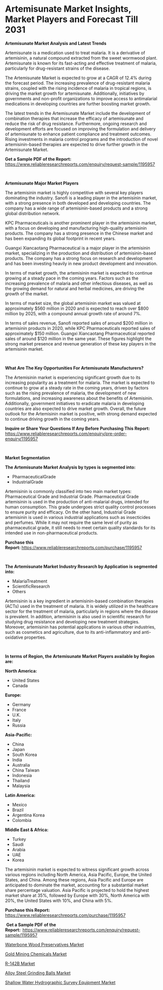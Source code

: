 <p><h1>Artemisunate Market Insights, Market Players and Forecast Till 2031</h1></p><p><strong>Artemisunate Market Analysis and Latest Trends</strong></p>
<p><p>Artemisunate is a medication used to treat malaria. It is a derivative of artemisinin, a natural compound extracted from the sweet wormwood plant. Artemisunate is known for its fast-acting and effective treatment of malaria, particularly for drug-resistant strains of the disease.</p><p>The Artemisunate Market is expected to grow at a CAGR of 12.4% during the forecast period. The increasing prevalence of drug-resistant malaria strains, coupled with the rising incidence of malaria in tropical regions, is driving the market growth for artemisunate. Additionally, initiatives by governments and non-profit organizations to improve access to antimalarial medications in developing countries are further boosting market growth.</p><p>The latest trends in the Artemisunate Market include the development of combination therapies that increase the efficacy of artemisunate and reduce the risk of drug resistance. Furthermore, ongoing research and development efforts are focused on improving the formulation and delivery of artemisunate to enhance patient compliance and treatment outcomes. Rising investments in malaria control programs and the introduction of novel artemisinin-based therapies are expected to drive further growth in the Artemisunate Market.</p></p>
<p><strong>Get a Sample PDF of the Report:&nbsp;</strong> <a href="https://www.reliableresearchreports.com/enquiry/request-sample/1195957">https://www.reliableresearchreports.com/enquiry/request-sample/1195957</a></p>
<p>&nbsp;</p>
<p><strong>Artemisunate Major Market Players</strong></p>
<p><p>The artemisinin market is highly competitive with several key players dominating the industry. Sanofi is a leading player in the artemisinin market, with a strong presence in both developed and developing countries. The company has a wide range of artemisinin-based products and a strong global distribution network.</p><p>KPC Pharmaceuticals is another prominent player in the artemisinin market, with a focus on developing and manufacturing high-quality artemisinin products. The company has a strong presence in the Chinese market and has been expanding its global footprint in recent years.</p><p>Guangxi Xiancaotang Pharmaceutical is a major player in the artemisinin market, specializing in the production and distribution of artemisinin-based products. The company has a strong focus on research and development and has been investing heavily in new product development and innovation.</p><p>In terms of market growth, the artemisinin market is expected to continue growing at a steady pace in the coming years. Factors such as the increasing prevalence of malaria and other infectious diseases, as well as the growing demand for natural and herbal medicines, are driving the growth of the market.</p><p>In terms of market size, the global artemisinin market was valued at approximately $560 million in 2020 and is expected to reach over $800 million by 2025, with a compound annual growth rate of around 7%.</p><p>In terms of sales revenue, Sanofi reported sales of around $200 million in artemisinin products in 2020, while KPC Pharmaceuticals reported sales of approximately $150 million. Guangxi Xiancaotang Pharmaceutical reported sales of around $120 million in the same year. These figures highlight the strong market presence and revenue generation of these key players in the artemisinin market.</p></p>
<p>&nbsp;</p>
<p><strong>What Are The Key Opportunities For Artemisunate Manufacturers?</strong></p>
<p><p>The Artemisinin market is experiencing significant growth due to its increasing popularity as a treatment for malaria. The market is expected to continue to grow at a steady rate in the coming years, driven by factors such as the rising prevalence of malaria, the development of new formulations, and increasing awareness about the benefits of Artemisinin. Additionally, government initiatives to eradicate malaria in developing countries are also expected to drive market growth. Overall, the future outlook for the Artemisinin market is positive, with strong demand expected to continue driving growth in the coming years.</p></p>
<p><strong>Inquire or Share Your Questions If Any Before Purchasing This Report:</strong> <a href="https://www.reliableresearchreports.com/enquiry/pre-order-enquiry/1195957">https://www.reliableresearchreports.com/enquiry/pre-order-enquiry/1195957</a></p>
<p>&nbsp;</p>
<p><strong>Market Segmentation</strong></p>
<p><strong>The Artemisunate Market Analysis by types is segmented into:</strong></p>
<p><ul><li>PharmaceuticalGrade</li><li>IndustrialGrade</li></ul></p>
<p><p>Artemisinin is commonly classified into two main market types: Pharmaceutical Grade and Industrial Grade. Pharmaceutical Grade artemisinin is used in the production of anti-malarial drugs, intended for human consumption. This grade undergoes strict quality control processes to ensure purity and efficacy. On the other hand, Industrial Grade artemisinin is used in various industrial applications such as insecticides and perfumes. While it may not require the same level of purity as pharmaceutical grade, it still needs to meet certain quality standards for its intended use in non-pharmaceutical products.</p></p>
<p><strong>Purchase this Report:&nbsp;</strong><a href="https://www.reliableresearchreports.com/purchase/1195957">https://www.reliableresearchreports.com/purchase/1195957</a></p>
<p>&nbsp;</p>
<p><strong>The Artemisunate Market Industry Research by Application is segmented into:</strong></p>
<p><ul><li>MalariaTreatment</li><li>ScientificResearch</li><li>Others</li></ul></p>
<p><p>Artemisinin is a key ingredient in artemisinin-based combination therapies (ACTs) used in the treatment of malaria. It is widely utilized in the healthcare sector for the treatment of malaria, particularly in regions where the disease is prevalent. In addition, artemisinin is also used in scientific research for studying drug resistance and developing new treatment strategies. Moreover, artemisinin has potential applications in various other industries, such as cosmetics and agriculture, due to its anti-inflammatory and anti-oxidative properties.</p></p>
<p>&nbsp;</p>
<p><strong>In terms of Region, the Artemisunate Market Players available by Region are:</strong></p>
<p>
    <p> <strong> North America: </strong>
        <ul>
            <li>United States</li>
            <li>Canada</li>
        </ul>
        </p> 
    <p> <strong> Europe: </strong>
        <ul>
            <li>Germany</li>
            <li>France</li>
            <li>U.K.</li>
            <li>Italy</li>
            <li>Russia</li>
        </ul>
        </p> 
    <p> <strong> Asia-Pacific: </strong>
        <ul>
            <li>China</li>
            <li>Japan</li>
            <li>South Korea</li>
            <li>India</li>
            <li>Australia</li>
            <li>China Taiwan</li>
            <li>Indonesia</li>
            <li>Thailand</li>
            <li>Malaysia</li>
        </ul>
        </p> 
    <p> <strong> Latin America: </strong>
        <ul>
            <li>Mexico</li>
            <li>Brazil</li>
            <li>Argentina Korea</li>
            <li>Colombia</li>
        </ul>
        </p> 
    <p> <strong> Middle East & Africa: </strong>
        <ul>
            <li>Turkey</li>
            <li>Saudi</li>
            <li>Arabia</li>
            <li>UAE</li>
            <li>Korea</li>
        </ul>
    </p>
    </p>
<p><p>The artemisinin market is expected to witness significant growth across various regions including North America, Asia Pacific, Europe, the United States, and China. Among these regions, Asia Pacific and Europe are anticipated to dominate the market, accounting for a substantial market share percentage valuation. Asia Pacific is projected to hold the highest market share at 35%, followed by Europe with 30%, North America with 20%, the United States with 10%, and China with 5%.</p></p>
<p><strong>Purchase this Report: </strong><a href="https://www.reliableresearchreports.com/purchase/1195957">https://www.reliableresearchreports.com/purchase/1195957</a></p>
<p>&nbsp;<strong>Get a Sample PDF of the Report:&nbsp;&nbsp;</strong><a href="https://www.reliableresearchreports.com/enquiry/request-sample/1195957">https://www.reliableresearchreports.com/enquiry/request-sample/1195957</a></p>
<p><strong></strong></p>
<p><p><a href="https://github.com/irfadac/Market-Research-Report-List-1/blob/main/waterbone-wood-preservatives-market.md">Waterbone Wood Preservatives Market</a></p><p><a href="https://issuu.com/reportprime-2/docs/gold-mining-chemicals-market-size-2030.pptx">Gold Mining Chemicals Market</a></p><p><a href="https://github.com/ashepherd82/Market-Research-Report-List-3/blob/main/r-142b-market.md">R-142B Market</a></p><p><a href="https://medium.com/@bobbyreynolds76g/decoding-alloy-steel-grinding-balls-market-metrics-market-share-trends-and-growth-patterns-d745f4d1e4fe">Alloy Steel Grinding Balls Market</a></p><p><a href="https://medium.com/@bobbyreynolds76g/shallow-water-hydrographic-survey-equipment-market-analysis-and-sze-forecasted-for-period-from-2024-25c360305ddb">Shallow Water Hydrographic Survey Equipment Market</a></p></p>